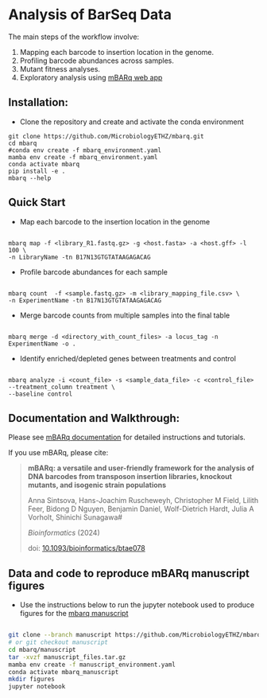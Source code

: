 # Analysis of BarSeq Data

The main steps of the workflow involve:

1. Mapping each barcode to insertion location in the genome.
2. Profiling barcode abundances across samples.
3. Mutant fitness analyses.
4. Exploratory analysis using [mBARq web app](https://mbarq.microbiomics.io/)

## Installation:

- Clone the repository and create and activate the conda environment

```
git clone https://github.com/MicrobiologyETHZ/mbarq.git
cd mbarq
#conda env create -f mbarq_environment.yaml
mamba env create -f mbarq_environment.yaml
conda activate mbarq
pip install -e .
mbarq --help

```

## Quick Start

- Map each barcode to the insertion location in the genome

```

mbarq map -f <library_R1.fastq.gz> -g <host.fasta> -a <host.gff> -l 100 \ 
-n LibraryName -tn B17N13GTGTATAAGAGACAG

```

- Profile barcode abundances for each sample

```

mbarq count  -f <sample.fastq.gz> -m <library_mapping_file.csv> \ 
-n ExperimentName -tn B17N13GTGTATAAGAGACAG

```


- Merge barcode counts from multiple samples into the final table

```

mbarq merge -d <directory_with_count_files> -a locus_tag -n ExperimentName -o .

```

- Identify enriched/depleted genes between treatments and control

```

mbarq analyze -i <count_file> -s <sample_data_file> -c <control_file> --treatment_column treatment \
--baseline control 

```

## Documentation and Walkthrough:

Please see [mBARq documentation](https://mbarq.readthedocs.io/en/latest/) for detailed instructions and tutorials.

If you use mBARq, please cite:

> **mBARq: a versatile and user-friendly framework for the analysis of DNA barcodes from transposon insertion libraries, knockout mutants, and isogenic strain populations**
> 
> Anna Sintsova, Hans-Joachim Ruscheweyh, Christopher M Field, Lilith Feer, Bidong D Nguyen, Benjamin Daniel, Wolf-Dietrich Hardt, Julia A Vorholt, Shinichi Sunagawa#
> > 
> _Bioinformatics_ (2024)
> 
> doi: [10.1093/bioinformatics/btae078](https://doi.org/10.1093/bioinformatics/btae078)

## Data and code to reproduce mBARq manuscript figures

- Use the instructions below to run the jupyter notebook used to produce figures for the [mbarq manuscript]()

```bash

git clone --branch manuscript https://github.com/MicrobiologyETHZ/mbarq.git
# or git checkout manuscript
cd mbarq/manuscript
tar -xvzf manuscript_files.tar.gz
mamba env create -f manuscript_environment.yaml
conda activate mbarq_manuscript
mkdir figures
jupyter notebook

```

